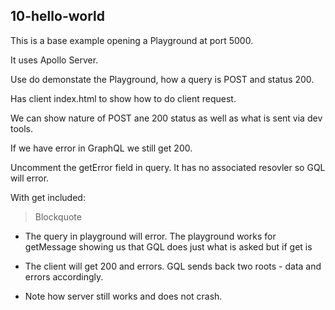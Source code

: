 ## 10-hello-world

This is a base example opening a Playground at port 5000.

It uses Apollo Server.

Use do demonstate the Playground, how a query is POST and status 200.

Has client index.html to show how to do client request.

We can show nature of POST ane 200 status as well as what is sent via dev tools.

If we have error in GraphQL we still get 200.

Uncomment the getError field in query. It has no associated resovler so GQL will error.

With get included:

> Blockquote

-  The query in playground will error. The playground works for getMessage showing us that GQL does just what is asked but if get is

-  The client will get 200 and errors. GQL sends back two roots - data and errors accordingly.

-  Note how server still works and does not crash.
